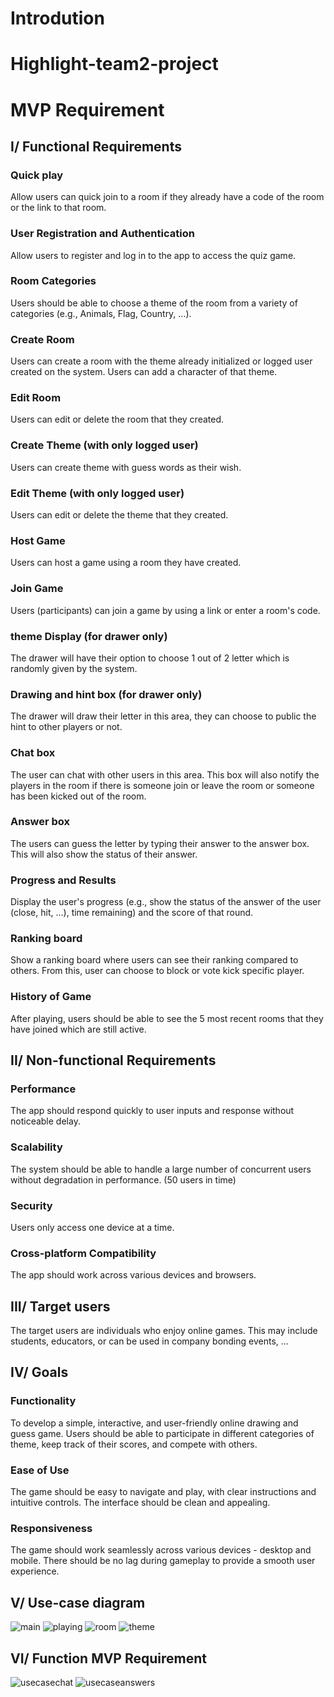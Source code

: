 # Introdution

# Highlight-team2-project

# MVP Requirement

## I/ Functional Requirements

### Quick play

Allow users can quick join to a room if they already have a code of the room or the link to that room.

### User Registration and Authentication

Allow users to register and log in to the app to access the quiz game.

### Room Categories

Users should be able to choose a theme of the room from a variety of categories (e.g., Animals, Flag, Country, ...).

### Create Room

Users can create a room with the theme already initialized or logged user created on the system. Users can add a character of that theme.

### Edit Room

Users can edit or delete the room that they created.

### Create Theme (with only logged user)

Users can create theme with guess words as their wish.

### Edit Theme (with only logged user)

Users can edit or delete the theme that they created.

### Host Game

Users can host a game using a room they have created.

### Join Game

Users (participants) can join a game by using a link or enter a room's code.

### theme Display (for drawer only)

The drawer will have their option to choose 1 out of 2 letter which is randomly given by the system.

### Drawing and hint box (for drawer only)

The drawer will draw their letter in this area, they can choose to public the hint to other players or not.

### Chat box

The user can chat with other users in this area. This box will also notify the players in the room if there is someone join or leave the room or someone has been kicked out of the room.

### Answer box

The users can guess the letter by typing their answer to the answer box. This will also show the status of their answer.

### Progress and Results

Display the user's progress (e.g., show the status of the answer of the user (close, hit, ...), time remaining) and the score of that round.

### Ranking board

Show a ranking board where users can see their ranking compared to others. From this, user can choose to block or vote kick specific player.

### History of Game

After playing, users should be able to see the 5 most recent rooms that they have joined which are still active.

## II/ Non-functional Requirements

### Performance

The app should respond quickly to user inputs and response without noticeable delay.

### Scalability

The system should be able to handle a large number of concurrent users without degradation in performance. (50 users in time)

### Security

Users only access one device at a time.

### Cross-platform Compatibility

The app should work across various devices and browsers.

## III/ Target users

The target users are individuals who enjoy online games. This may include students, educators, or can be used in company bonding events, ...

## IV/ Goals

### Functionality

To develop a simple, interactive, and user-friendly online drawing and guess game. Users should be able to participate in different categories of theme, keep track of their scores, and compete with others.

### Ease of Use

The game should be easy to navigate and play, with clear instructions and intuitive controls. The interface should be clean and appealing.

### Responsiveness

The game should work seamlessly across various devices - desktop and mobile. There should be no lag during gameplay to provide a smooth user experience.

## V/ Use-case diagram

![main](https://github.com/cvn-intern/Highlight-team2-project/assets/92099362/c5f80de9-c817-4a7b-930b-4247ffcb76e0)
![playing](https://github.com/cvn-intern/Highlight-team2-project/assets/92099362/3410040b-214d-4fcf-9f40-107a5a7e22d5)
![room](https://github.com/cvn-intern/Highlight-team2-project/assets/92099362/4939654f-5dac-4e53-8a84-b39eb7e7e001)
![theme](https://github.com/cvn-intern/Highlight-team2-project/assets/92099362/bacbb463-2fa5-4d4b-864e-f7341c6d4ae5)

## VI/ Function MVP Requirement

![usecasechat](https://github.com/cvn-intern/Highlight-team2-project/assets/58035150/055a391e-2678-4ed7-a774-23a57c69cda1)
![usecaseanswers](https://github.com/cvn-intern/Highlight-team2-project/assets/58035150/0b3584c7-117a-4b95-842c-95d2f207661a)

